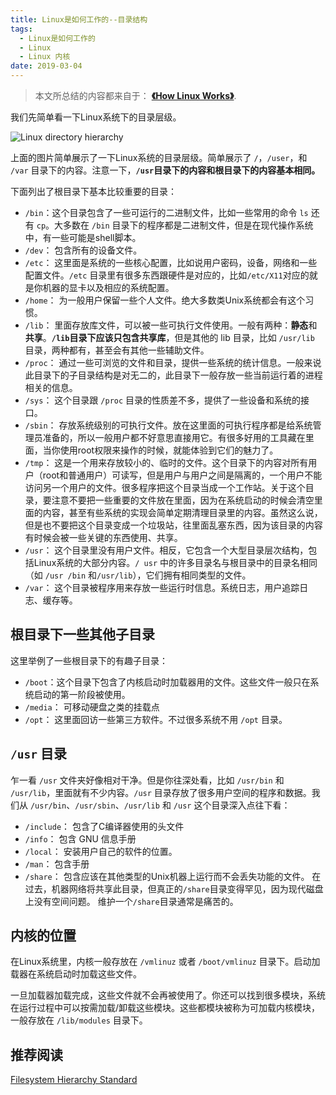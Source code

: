 ```yaml
---
title: Linux是如何工作的--目录结构
tags:
  - Linux是如何工作的
  - Linux
  - Linux 内核
date: 2019-03-04
---
```


> 本文所总结的内容都来自于： **[《How Linux Works》](https://www.amazon.com/How-Linux-Works-2nd-Superuser/dp/1593275676/ref=sr_1_1?keywords=how+linux+works&qid=1551169061&s=gateway&sr=8-1)**.

我们先简单看一下Linux系统下的目录层级。

![Linux directory hierarchy](https://sherlockblaze.com/resources/img/profession/linux/how-linux-works/linux-directory-hierarchy.png)

上面的图片简单展示了一下Linux系统的目录层级。简单展示了 `/`，`/user`，和 `/var` 目录下的内容。注意一下，**`/usr`目录下的内容和根目录下的内容基本相同。**

下面列出了根目录下基本比较重要的目录：

- `/bin`：这个目录包含了一些可运行的二进制文件，比如一些常用的命令 `ls` 还有 `cp`。大多数在 `/bin` 目录下的程序都是二进制文件，但是在现代操作系统中，有一些可能是shell脚本。
- `/dev`： 包含所有的设备文件。
- `/etc`： 这里面是系统的一些核心配置，比如说用户密码，设备，网络和一些配置文件。`/etc` 目录里有很多东西跟硬件是对应的，比如`/etc/X11`对应的就是你机器的显卡以及相应的系统配置。 
- `/home`： 为一般用户保留一些个人文件。绝大多数类Unix系统都会有这个习惯。
- `/lib`： 里面存放库文件，可以被一些可执行文件使用。一般有两种：**静态**和**共享**。**`/lib`目录下应该只包含共享库**，但是其他的 lib 目录，比如 `/usr/lib` 目录，两种都有，甚至会有其他一些辅助文件。
- `/proc`： 通过一些可浏览的文件和目录，提供一些系统的统计信息。一般来说此目录下的子目录结构是对无二的，此目录下一般存放一些当前运行着的进程相关的信息。
- `/sys`： 这个目录跟 `/proc` 目录的性质差不多，提供了一些设备和系统的接口。
- `/sbin`： 存放系统级别的可执行文件。放在这里面的可执行程序都是给系统管理员准备的，所以一般用户都不好意思直接用它。有很多好用的工具藏在里面，当你使用root权限来操作的时候，就能体验到它们的魅力了。
- `/tmp`： 这是一个用来存放较小的、临时的文件。这个目录下的内容对所有用户（root和普通用户）可读写，但是用户与用户之间是隔离的，一个用户不能访问另一个用户的文件。很多程序把这个目录当成一个工作站。关于这个目录，要注意不要把一些重要的文件放在里面，因为在系统启动的时候会清空里面的内容，甚至有些系统的实现会简单定期清理目录里的内容。虽然这么说，但是也不要把这个目录变成一个垃圾站，往里面乱塞东西，因为该目录的内容有时候会被一些关键的东西使用、共享。
- `/usr`： 这个目录里没有用户文件。相反，它包含一个大型目录层次结构，包括Linux系统的大部分内容。`/ usr` 中的许多目录名与根目录中的目录名相同（如 `/usr /bin` 和`/usr/lib`），它们拥有相同类型的文件。
- `/var`： 这个目录被程序用来存放一些运行时信息。系统日志，用户追踪日志、缓存等。

## 根目录下一些其他子目录

这里举例了一些根目录下的有趣子目录：

- `/boot`：这个目录下包含了内核启动时加载器用的文件。这些文件一般只在系统启动的第一阶段被使用。
- `/media`： 可移动硬盘之类的挂载点
- `/opt`： 这里面回访一些第三方软件。不过很多系统不用 `/opt` 目录。

## `/usr` 目录

乍一看 `/usr` 文件夹好像相对干净。但是你往深处看，比如 `/usr/bin` 和 `/usr/lib`，里面就有不少内容。`/usr` 目录存放了很多用户空间的程序和数据。我们从 `/usr/bin`、`/usr/sbin`、`/usr/lib` 和 `/usr` 这个目录深入点往下看：

- `/include`： 包含了C编译器使用的头文件
- `/info`： 包含 GNU 信息手册
- `/local`： 安装用户自己的软件的位置。
- `/man`： 包含手册
- `/share`： 包含应该在其他类型的Unix机器上运行而不会丢失功能的文件。 在过去，机器网络将共享此目录，但真正的`/share`目录变得罕见，因为现代磁盘上没有空间问题。 维护一个`/share`目录通常是痛苦的。

## 内核的位置

在Linux系统里，内核一般存放在 `/vmlinuz` 或者 `/boot/vmlinuz` 目录下。启动加载器在系统启动时加载这些文件。

一旦加载器加载完成，这些文件就不会再被使用了。你还可以找到很多模块，系统在运行过程中可以按需加载/卸载这些模块。这些都模块被称为可加载内核模块，一般存放在 `/lib/modules` 目录下。

## 推荐阅读

[Filesystem Hierarchy Standard](http://www.pathname.com/fhs/)
